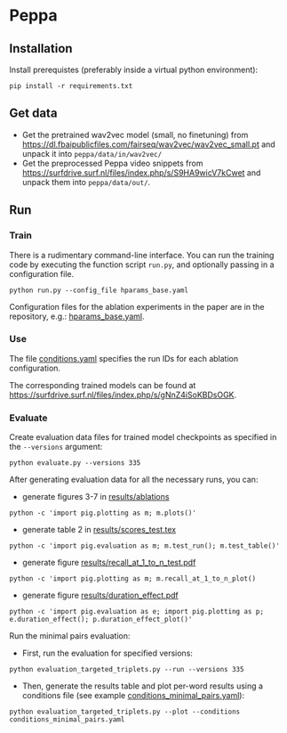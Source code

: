 # Peppa

## Installation

Install prerequistes (preferably inside a virtual python environment):
```
pip install -r requirements.txt
```


## Get data

- Get the pretrained wav2vec model (small, no finetuning) from https://dl.fbaipublicfiles.com/fairseq/wav2vec/wav2vec_small.pt and unpack it into `peppa/data/in/wav2vec/`
- Get the preprocessed Peppa video snippets from https://surfdrive.surf.nl/files/index.php/s/S9HA9wicV7kCwet and unpack them into `peppa/data/out/`.


## Run

### Train
There is a rudimentary command-line interface. You can run the training code by executing the function script `run.py`, and optionally passing 
in a configuration file.
```
python run.py --config_file hparams_base.yaml
```
Configuration files for the ablation experiments in the paper are in the repository, e.g.: [hparams_base.yaml](hparams_base.yaml).



### Use
The file [conditions.yaml](conditions.yaml) specifies the run IDs for each ablation configuration.

The corresponding trained models can be found at https://surfdrive.surf.nl/files/index.php/s/gNnZ4iSoKBDsOGK. 

### Evaluate

Create evaluation data files for trained model checkpoints as specified in the `--versions` argument:
```
python evaluate.py --versions 335
```

After generating evaluation data for all the necessary runs, you can:

- generate figures 3-7 in [results/ablations](results/ablations)
```
python -c 'import pig.plotting as m; m.plots()'
```

- generate table 2 in [results/scores_test.tex](results/scores_test.tex)
 ```
 python -c 'import pig.evaluation as m; m.test_run(); m.test_table()'
 ```
- generate figure [results/recall_at_1_to_n_test.pdf](results/recall_at_1_to_n_test.pdf)
```
python -c 'import pig.plotting as m; m.recall_at_1_to_n_plot()
```
- generate figure [results/duration_effect.pdf](results/duration_effect.pdf)
```
python -c 'import pig.evaluation as e; import pig.plotting as p; e.duration_effect(); p.duration_effect_plot()'
```

Run the minimal pairs evaluation:

- First, run the evaluation for specified versions:
```
python evaluation_targeted_triplets.py --run --versions 335
```
- Then, generate the results table and plot per-word results using a conditions file (see example [conditions_minimal_pairs.yaml](conditions_minimal_pairs.yaml)):
```
python evaluation_targeted_triplets.py --plot --conditions conditions_minimal_pairs.yaml
```

